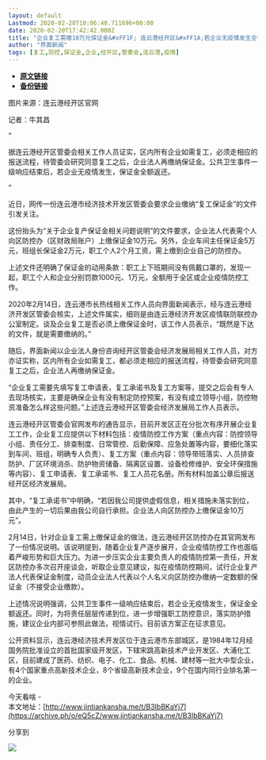 ```yaml
---
layout: default
Lastmod: 2020-02-28T10:06:40.711696+00:00
date: 2020-02-20T17:42:42.000Z
title: "企业复工需缴10万元保证金&#xFF1F; 连云港经开区&#xFF1A;若企业无疫情发生全额返还_界面新闻的专栏文章_微信文章_今天看啥"
author: "界面新闻"
tags: [复工,防控,保证金,企业,经开区,管委会,连云港,疫情]
---
```


* [**原文链接**](http://archive.ph/eQ5cZ)
* [**备份链接**](http://archive.today/eQ5cZ)


图片来源：连云港经开区官网

记者：牛其昌

“

  

据连云港经开区管委会相关工作人员证实，区内所有企业如需复工，必须走相应的报送流程，待管委会研究同意复工之后，企业法人再缴纳保证金。公共卫生事件一级响应结束后，若企业无疫情发生，保证金全额返还。

  

”

近日，网传一份连云港市经济技术开发区管委会要求企业缴纳“复工保证金”的文件引发关注。  

这份抬头为“关于企业复产保证金相关问题说明”的文件要求，企业法人代表需个人向区防控办（区财政局账户）上缴保证金10万元。另外，企业车间主任保证金5万元，班组长保证金2万元，职工个人2个月工资，需上缴到企业自己的防控办。

上述文件还明确了保证金的动用条款：职工上下班期间没有佩戴口罩的，发现一起，职工个人和企业分别罚款1000元、1万元，全额用于全区或企业疫情防控工作。

2020年2月14日，连云港市长热线相关工作人员向界面新闻表示，经与连云港经济开发区管委会核实，上述文件属实，细则是由连云港经济开发区疫情联防联控办公室制定。谈及企业复工是否必须上缴保证金时，该工作人员表示，“既然是下达的文件，就是需要缴纳的。”

随后，界面新闻以企业法人身份咨询经开区管委会经济发展局相关工作人员，对方亦证实称，区内所有企业如需复工，都必须走相应的报送流程，待管委会研究同意复工之后，企业法人再缴纳保证金。

“企业复工需要先填写复工申请表，复工承诺书及复工方案等，提交之后会有专人去现场核实，主要是确保企业有没有制定防控预案，有没有成立领导小组，防控物资准备怎么样这些问题。”上述连云港经开区管委会经济发展局工作人员表示。

连云港经开区管委会官网发布的通告显示，目前开发区正在分批次有序开展企业复工工作，企业复工应提供以下材料包括：疫情防控工作方案（重点内容：防控领导小组、责任分工、排查制度、日常管控、后勤保障、应急处置等内容，要细化落实到车间、班组，明确专人负责）、复工方案（重点内容：领导带班落实、人员排查防护、厂区环境消杀、防护物资储备、隔离区设置、设备检修维护、安全环保措施等内容）、复工申请表、复工承诺书、复工人员花名册。所有材料加盖公章后报送经开区经济发展局。

其中，“复工承诺书”中明确，“若因我公司提供虚假信息，相关措施未落实到位，由此产生的一切后果由我公司自行承担。企业法人向区防控办上缴保证金10万元”。

2月14日，针对企业复工需上缴保证金的做法，连云港经开区防控办在其官网发布了一份情况说明。该说明提到，随着企业复产逐步展开，企业疫情防控工作也面临着严峻形势和巨大压力。为进一步压实企业主要负责人的疫情防控第一责任，开发区防控办多次召开座谈会，听取企业意见建议，拟在疫情防控期间，试行企业复产法人代表保证金制度，动员企业法人代表以个人名义向区防控办缴纳一定数额的保证金（不接受企业缴款）。

上述情况说明强调，公共卫生事件一级响应结束后，若企业无疫情发生，保证金全额返还。同时，为将责任层层传递到位，进一步增强职工防控意识，落实防护措施，建议企业内部可参照此做法，视情试行。目前该方案正在征求意见。

公开资料显示，连云港经济技术开发区位于连云港市东部城区，是1984年12月经国务院批准设立的首批国家级开发区，下辖宋跳高新技术产业开发区、大浦化工区，目前建成了医药、纺织、电子、化工、食品、机械、建材等一批大中型企业，有4个国家重点高新技术企业，8个省级高新技术企业，9个在国内同行业排名第一的企业。

  

今天看啥 -  
本文地址：[http://www.jintiankansha.me/t/B3IbBKaYj7](https://archive.ph/o/eQ5cZ/www.jintiankansha.me/t/B3IbBKaYj7)

分享到

 [![](/images/post/69ab03115efc3de2e29b9b50a518479c.svg)](https://archive.ph/o/eQ5cZ/service.weibo.com/share/share.php?url=http://www.jintiankansha.me/t/B3IbBKaYj7&appkey=2206014828&pic=http://img.100weidu.com/mmbiz_jpg/l4sfibEYR5pVvYSC7j66DgFeBhgM58zH5iburBIpBpMDkweunL7x3B87x2xgW7iaibKYInfLJ8Su6QldKcEdM92H1Q&title=企业复工需缴10万元保证金？+连云港经开区：若企业无疫情发生全额返还+@今天看啥)

